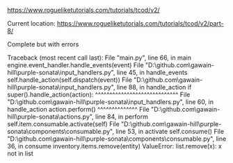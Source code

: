 https://www.rogueliketutorials.com/tutorials/tcod/v2/

Current location:
https://www.rogueliketutorials.com/tutorials/tcod/v2/part-8/

Complete but with errors

Traceback (most recent call last):
  File "main.py", line 66, in main
    engine.event_handler.handle_events(event)
  File "D:\github.com\gawain-hill\purple-sonata\input_handlers.py", line 45, in handle_events
    self.handle_action(self.dispatch(event))
  File "D:\github.com\gawain-hill\purple-sonata\input_handlers.py", line 88, in handle_action
    if super().handle_action(action):
       ^^^^^^^^^^^^^^^^^^^^^^^^^^^^^
  File "D:\github.com\gawain-hill\purple-sonata\input_handlers.py", line 60, in handle_action
    action.perform()
    ^^^^^^^^^^^^^^
  File "D:\github.com\gawain-hill\purple-sonata\actions.py", line 84, in perform
    self.item.consumable.activate(self)
  File "D:\github.com\gawain-hill\purple-sonata\components\consumable.py", line 53, in activate
    self.consume()
  File "D:\github.com\gawain-hill\purple-sonata\components\consumable.py", line 36, in consume
    inventory.items.remove(entity)
ValueError: list.remove(x): x not in list